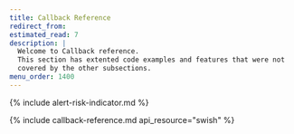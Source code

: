 ```yaml
---
title: Callback Reference
redirect_from:
estimated_read: 7
description: |
  Welcome to Callback reference.
  This section has extented code examples and features that were not
  covered by the other subsections.
menu_order: 1400
---
```


{% include alert-risk-indicator.md %}

{% include callback-reference.md api_resource="swish" %}
